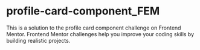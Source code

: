 # profile-card-component_FEM
This is a solution to the profile card component challenge on Frontend Mentor. Frontend Mentor challenges help you improve your coding skills by building realistic projects.
